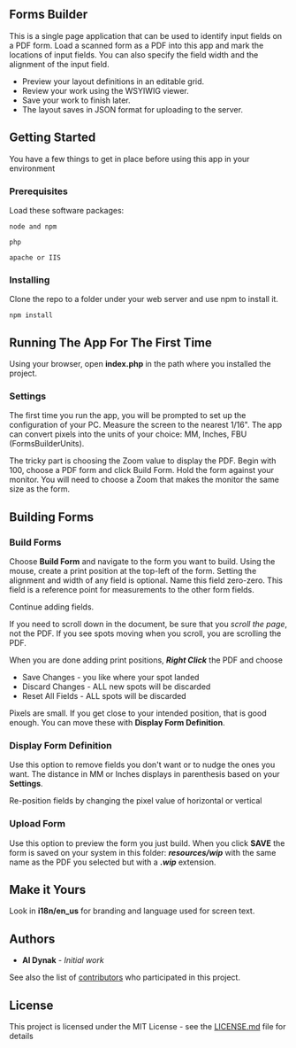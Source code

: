 
## Forms Builder

This is a single page application that can be used to identify input fields on a PDF form.  Load a scanned form as a PDF into this app and mark the locations of input fields.  You can also specify the field width and the alignment of the input field.

* Preview your layout definitions in an editable grid.
* Review your work using the WSYIWIG viewer.
* Save your work to finish later.
* The layout saves in JSON format for uploading to the server.

## Getting Started

You have a few things to get in place before using this app in your environment

### Prerequisites

Load these software packages:

```
node and npm
```

```
php
```

```
apache or IIS
```

### Installing

Clone the repo to a folder under your web server and use npm to install it.

```
npm install
```

## Running The App For The First Time

Using your browser, open **index.php** in the path where you installed the project. 
### Settings

The first time you run the app, you will be prompted to set up the configuration of your PC.  Measure the screen to the nearest 1/16".  The app can convert pixels into the units of your choice: MM, Inches, FBU (FormsBuilderUnits).  

The tricky part is choosing the Zoom value to display the PDF.  Begin with 100, choose a PDF form and click Build Form.  Hold the form against your monitor.  You will need to choose a Zoom that makes the monitor the same size as the form.

## Building Forms

### Build Forms

Choose **Build Form** and navigate to the form you want to build.  Using the mouse, create a print position at the top-left of the form.  Setting the alignment and width of any field is optional.  Name this field zero-zero.  This field is a reference point for measurements to the other form fields. 
 
Continue adding fields.

If you need to scroll down in the document, be sure that you *scroll the page*, not the PDF.  If you see spots moving when you scroll, you are scrolling the PDF.

When you are done adding print positions, ***Right Click*** the PDF and choose

 - Save Changes - you like where your spot landed
 - Discard Changes - ALL new spots will be discarded
 - Reset All Fields - ALL spots will be discarded

Pixels are small.  If you get close to your intended position, that is good enough.  You can move these with **Display Form Definition**.

### Display Form Definition

Use this option to remove fields you don't want or to nudge the ones you want.  The distance in MM or Inches displays in parenthesis based on your **Settings**.

Re-position fields by changing the pixel value of horizontal or vertical


### Upload Form

Use this option to preview the form you just build.  When you click **SAVE** the form is saved on your system in this folder: ***resources/wip*** with the same name as the PDF you selected but with a ***.wip*** extension.

## Make it Yours
Look in **i18n/en_us** for branding and language used for screen text.

## Authors

* **Al Dynak** - *Initial work* 

See also the list of [contributors](https://github.com/adynak/searchForms/contributors) who participated in this project.

## License

This project is licensed under the MIT License - see the [LICENSE.md](https://github.com/adynak/searchForms/blob/master/LICENSE) file for details

